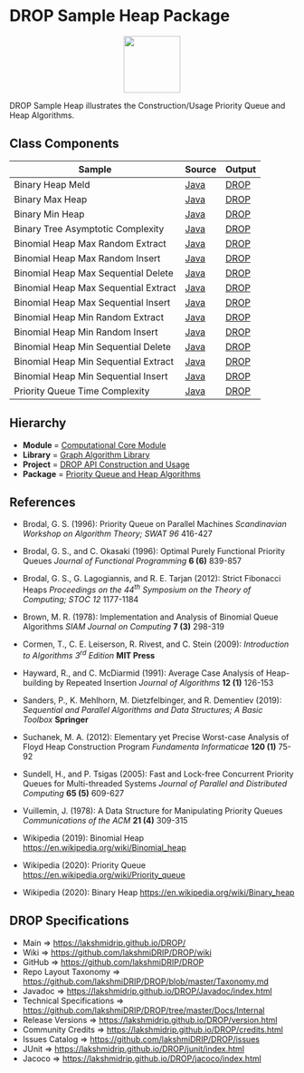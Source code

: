 # DROP Sample Heap Package

<p align="center"><img src="https://github.com/lakshmiDRIP/DROP/blob/master/DRIP_Logo.gif?raw=true" width="100"></p>

DROP Sample Heap illustrates the Construction/Usage Priority Queue and Heap Algorithms.


## Class Components

 |     Sample     | Source | Output |
 |----------------|--------|--------|
 | Binary Heap Meld | [Java](https://github.com/lakshmiDRIP/DROP/tree/master/src/main/java/org/drip/sample/heap/BinaryHeapMeld.java) | [DROP](https://github.com/lakshmiDRIP/DROP/blob/master/drop/org/drip/sample/heap/BinaryHeapMeld.drop) |
 | Binary Max Heap | [Java](https://github.com/lakshmiDRIP/DROP/tree/master/src/main/java/org/drip/sample/heap/BinaryMaxHeap.java) | [DROP](https://github.com/lakshmiDRIP/DROP/blob/master/drop/org/drip/sample/heap/BinaryMaxHeap.drop) |
 | Binary Min Heap | [Java](https://github.com/lakshmiDRIP/DROP/tree/master/src/main/java/org/drip/sample/heap/BinaryMinHeap.java) | [DROP](https://github.com/lakshmiDRIP/DROP/blob/master/drop/org/drip/sample/heap/BinaryMinHeap.drop) |
 | Binary Tree Asymptotic Complexity | [Java](https://github.com/lakshmiDRIP/DROP/tree/master/src/main/java/org/drip/sample/heap/BinaryTreeAsymptoticComplexity.java) | [DROP](https://github.com/lakshmiDRIP/DROP/blob/master/drop/org/drip/sample/heap/BinaryTreeAsymptoticComplexity.drop) |
 | Binomial Heap Max Random Extract | [Java](https://github.com/lakshmiDRIP/DROP/tree/master/src/main/java/org/drip/sample/heap/BinomialHeapMaxRandomExtract.java) | [DROP](https://github.com/lakshmiDRIP/DROP/blob/master/drop/org/drip/sample/heap/BinomialHeapMaxRandomExtract.drop) |
 | Binomial Heap Max Random Insert | [Java](https://github.com/lakshmiDRIP/DROP/tree/master/src/main/java/org/drip/sample/heap/BinomialHeapMaxRandomInsert.java) | [DROP](https://github.com/lakshmiDRIP/DROP/blob/master/drop/org/drip/sample/heap/BinomialHeapMaxRandomInsert.drop) |
 | Binomial Heap Max Sequential Delete | [Java](https://github.com/lakshmiDRIP/DROP/tree/master/src/main/java/org/drip/sample/heap/BinomialHeapMaxSequentialDelete.java) | [DROP](https://github.com/lakshmiDRIP/DROP/blob/master/drop/org/drip/sample/heap/BinomialHeapMaxSequentialDelete.drop) |
 | Binomial Heap Max Sequential Extract | [Java](https://github.com/lakshmiDRIP/DROP/tree/master/src/main/java/org/drip/sample/heap/BinomialHeapMaxSequentialExtract.java) | [DROP](https://github.com/lakshmiDRIP/DROP/blob/master/drop/org/drip/sample/heap/BinomialHeapMaxSequentialExtract.drop) |
 | Binomial Heap Max Sequential Insert | [Java](https://github.com/lakshmiDRIP/DROP/tree/master/src/main/java/org/drip/sample/heap/BinomialHeapMaxSequentialInsert.java) | [DROP](https://github.com/lakshmiDRIP/DROP/blob/master/drop/org/drip/sample/heap/BinomialHeapMaxSequentialInsert.drop) |
 | Binomial Heap Min Random Extract | [Java](https://github.com/lakshmiDRIP/DROP/tree/master/src/main/java/org/drip/sample/heap/BinomialHeapMinRandomExtract.java) | [DROP](https://github.com/lakshmiDRIP/DROP/blob/master/drop/org/drip/sample/heap/BinomialHeapMinRandomExtract.drop) |
 | Binomial Heap Min Random Insert | [Java](https://github.com/lakshmiDRIP/DROP/tree/master/src/main/java/org/drip/sample/heap/BinomialHeapMinRandomInsert.java) | [DROP](https://github.com/lakshmiDRIP/DROP/blob/master/drop/org/drip/sample/heap/BinomialHeapMinRandomInsert.drop) |
 | Binomial Heap Min Sequential Delete | [Java](https://github.com/lakshmiDRIP/DROP/tree/master/src/main/java/org/drip/sample/heap/BinomialHeapMinSequentialDelete.java) | [DROP](https://github.com/lakshmiDRIP/DROP/blob/master/drop/org/drip/sample/heap/BinomialHeapMinSequentialDelete.drop) |
 | Binomial Heap Min Sequential Extract | [Java](https://github.com/lakshmiDRIP/DROP/tree/master/src/main/java/org/drip/sample/heap/BinomialHeapMinSequentialExtract.java) | [DROP](https://github.com/lakshmiDRIP/DROP/blob/master/drop/org/drip/sample/heap/BinomialHeapMinSequentialExtract.drop) |
 | Binomial Heap Min Sequential Insert | [Java](https://github.com/lakshmiDRIP/DROP/tree/master/src/main/java/org/drip/sample/heap/BinomialHeapMinSequentialInsert.java) | [DROP](https://github.com/lakshmiDRIP/DROP/blob/master/drop/org/drip/sample/heap/BinomialHeapMinSequentialInsert.drop) |
 | Priority Queue Time Complexity | [Java](https://github.com/lakshmiDRIP/DROP/tree/master/src/main/java/org/drip/sample/heap/PriorityQueueTimeComplexity.java) | [DROP](https://github.com/lakshmiDRIP/DROP/blob/master/drop/org/drip/sample/heap/PriorityQueueTimeComplexity.drop) |


## Hierarchy

 <ul>
	<li><b>Module </b> = <a href = "https://github.com/lakshmiDRIP/DROP/tree/master/ComputationalCore.md">Computational Core Module</a></li>
	<li><b>Library</b> = <a href = "https://github.com/lakshmiDRIP/DROP/tree/master/GraphAlgorithmLibrary.md">Graph Algorithm Library</a></li>
	<li><b>Project</b> = <a href = "https://github.com/lakshmiDRIP/DROP/tree/master/src/main/java/org/drip/sample/README.md">DROP API Construction and Usage</a></li>
	<li><b>Package</b> = <a href = "https://github.com/lakshmiDRIP/DROP/tree/master/src/main/java/org/drip/sample/heap/README.md">Priority Queue and Heap Algorithms</a></li>
 </ul>


## References

 * Brodal, G. S. (1996): Priority Queue on Parallel Machines <i>Scandinavian Workshop on Algorithm Theory; SWAT 96</i> 416-427

 * Brodal, G. S., and C. Okasaki (1996): Optimal Purely Functional Priority Queues <i>Journal of Functional Programming</i> <b>6 (6)</b> 839-857

 * Brodal, G. S., G. Lagogiannis, and R. E. Tarjan (2012): Strict Fibonacci Heaps <i>Proceedings on the 44<sup>th</sup> Symposium on the Theory of Computing; STOC 12</i> 1177-1184

 * Brown, M. R. (1978): Implementation and Analysis of Binomial Queue Algorithms <i>SIAM Journal on Computing</i> <b>7 (3)</b> 298-319

 * Cormen, T., C. E. Leiserson, R. Rivest, and C. Stein (2009): <i>Introduction to Algorithms 3<sup>rd</sup> Edition</i> <b>MIT Press</b>

 * Hayward, R., and C. McDiarmid (1991): Average Case Analysis of Heap-building by Repeated Insertion <i>Journal of Algorithms</i> <b>12 (1)</b> 126-153

 * Sanders, P., K. Mehlhorn, M. Dietzfelbinger, and R. Dementiev (2019): <i>Sequential and Parallel Algorithms and Data Structures; A Basic Toolbox</i> <b>Springer</b>

 * Suchanek, M. A. (2012): Elementary yet Precise Worst-case Analysis of Floyd Heap Construction Program <i>Fundamenta Informaticae</i> <b>120 (1)</b> 75-92

 * Sundell, H., and P. Tsigas (2005): Fast and Lock-free Concurrent Priority Queues for Multi-threaded Systems <i>Journal of Parallel and Distributed Computing</i> <b>65 (5)</b> 609-627

 * Vuillemin, J. (1978): A Data Structure for Manipulating Priority Queues <i>Communications of the ACM</i> <b>21 (4)</b> 309-315

 * Wikipedia (2019): Binomial Heap https://en.wikipedia.org/wiki/Binomial_heap

 * Wikipedia (2020): Priority Queue https://en.wikipedia.org/wiki/Priority_queue

 * Wikipedia (2020): Binary Heap https://en.wikipedia.org/wiki/Binary_heap


## DROP Specifications

 * Main                     => https://lakshmidrip.github.io/DROP/
 * Wiki                     => https://github.com/lakshmiDRIP/DROP/wiki
 * GitHub                   => https://github.com/lakshmiDRIP/DROP
 * Repo Layout Taxonomy     => https://github.com/lakshmiDRIP/DROP/blob/master/Taxonomy.md
 * Javadoc                  => https://lakshmidrip.github.io/DROP/Javadoc/index.html
 * Technical Specifications => https://github.com/lakshmiDRIP/DROP/tree/master/Docs/Internal
 * Release Versions         => https://lakshmidrip.github.io/DROP/version.html
 * Community Credits        => https://lakshmidrip.github.io/DROP/credits.html
 * Issues Catalog           => https://github.com/lakshmiDRIP/DROP/issues
 * JUnit                    => https://lakshmidrip.github.io/DROP/junit/index.html
 * Jacoco                   => https://lakshmidrip.github.io/DROP/jacoco/index.html
